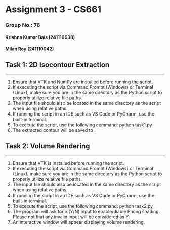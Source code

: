 # Assignment 3 - CS661
### Group No.: 76
#### Krishna Kumar Bais (241110038)
#### Milan Roy (241110042)

## Task 1: 2D Isocontour Extraction
----------------------------------
1. Ensure that VTK and NumPy are installed before running the script.
2. If executing the script via Command Prompt (Windows) or Terminal (Linux), make sure you are in the
   same directory as the Python script to properly utilize relative file paths.
3. The input file should also be located in the same directory as the script when using relative paths.
4. If running the script in an IDE such as VS Code or PyCharm, use the built-in terminal.
5. To execute the script, use the following command:
   python task1.py <inputFilePath> <outputFilePath> <isoValue>
6. The extracted contour will be saved to <outputFilePath>.

## Task 2: Volume Rendering
--------------------------
1. Ensure that VTK is installed before running the script.
2. If executing the script via Command Prompt (Windows) or Terminal (Linux), make sure you are in the
   same directory as the Python script to properly utilize relative file paths.
3. The input file should also be located in the same directory as the script when using relative paths.
4. If running the script in an IDE such as VS Code or PyCharm, use the built-in terminal.
5. To execute the script, use the following command:
   python task2.py <filePath>
6. The program will ask for a (Y/N) input to enable/diable Phong shading. Please not that any invalid 
   input will be considered as Y.
7. An interactive window will appear displaying volume rendering.
